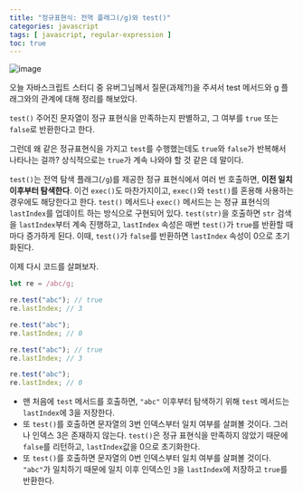 ```yaml
---
title: "정규표현식: 전역 플래그(/g)와 test()"
categories: javascript
tags: [ javascript, regular-expression ]
toc: true
---
```


![image](https://user-images.githubusercontent.com/50407047/108622329-6a690900-747b-11eb-85c3-7f94194cd485.png)

오늘 자바스크립트 스터디 중 유버그님께서 질문(과제?!)을 주셔서 test 메서드와 g 플래그와의 관계에 대해 정리를 해보았다. 

`test()` 주어진 문자열이 정규 표현식을 만족하는지 판별하고, 그 여부를 `true` 또는 `false`로 반환한다고 한다.

그런데 왜 같은 정규표현식을 가지고 `test`를 수행했는데도 `true`와 `false`가 반복해서 나타나는 걸까? 상식적으로는 `true`가 계속 나와야 할 것 같은 데 말이다.

`test()`는 전역 탐색 플래그(`/g`)를 제공한 정규 표현식에서 여러 번 호출하면, **이전 일치 이후부터 탐색한다**. 이건 `exec()`도 마찬가지이고, `exec()`와 `test()`를 혼용해 사용하는 경우에도 해당한다고 한다. `test()` 메서드나 `exec()` 메서드는 는 정규 표현식의 `lastIndex`를 업데이트 하는 방식으로 구현되어 있다.  `test(str)`을 호출하면 `str` 검색을 `lastIndex`부터 계속 진행하고, `lastIndex` 속성은 매번 `test()`가 `true`를 반환할 때마다 증가하게 된다. 이때, `test()`가 `false`를 반환하면 `lastIndex` 속성이 0으로 초기화된다.

이제 다시 코드를 살펴보자.

```js
let re = /abc/g;

re.test("abc"); // true
re.lastIndex; // 3

re.test("abc");
re.lastIndex; // 0

re.test("abc"); // true
re.lastIndex; // 3

re.test("abc");
re.lastIndex; // 0
```

- 맨 처음에 `test` 메서드를 호출하면,  `"abc"` 이후부터 탐색하기 위해 `test` 메서드는 `lastIndex`에 3을 저장한다. 
- 또 `test()`를 호출하면 문자열의 3번 인덱스부터 일치 여부를 살펴볼 것이다. 그러나 인덱스 3은 존재하지 않는다. `test()`은 정규 표현식을 만족하지 않았기 때문에 `false`를 리턴하고, `lastIndex`값을 0으로 초기화한다. 
- 또 `test()`를 호출하면 문자열의 0번 인덱스부터 일치 여부를 살펴볼 것이다. `"abc"`가 일치하기 때문에 일치 이후 인덱스인 `3`을 `lastIndex`에 저장하고 `true`를 반환한다.



